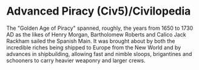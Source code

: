 # Advanced Piracy (Civ5)/Civilopedia

The "Golden Age of Piracy" spanned, roughly, the years from 1650 to 1730 AD as the likes of Henry Morgan, Bartholomew Roberts and Calico Jack Rackham sailed the Spanish Main. It was brought about by both the incredible riches being shipped to Europe from the New World and by advances in shipbuilding, allowing fast and nimble sloops, brigantines and schooners to carry heavier weaponry and larger crews.
